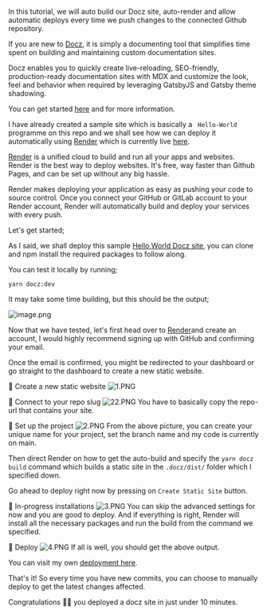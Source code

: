In this tutorial, we will auto build our Docz site, auto-render and allow automatic deploys every time we push changes to the connected Github repository.

If you are new to [Docz](https://www.docz.site/), it is simply a documenting tool that simplifies time spent on building and maintaining custom documentation sites.

Docz enables you to quickly create live-reloading, SEO-friendly, production-ready documentation sites with MDX and customize the look, feel and behavior when required by leveraging GatsbyJS and Gatsby theme shadowing.

You can get started [here](https://www.docz.site/docs/getting-started) and for more information.

I have already created a sample site which is basically a ``` Hello-World``` programme on this repo and we shall see how we can deploy it automatically using [Render](https://render.com/) which is currently live [here](https://doc-z.onrender.com).

[Render](https://render.com/) is a unified cloud to build and run all your apps and websites. Render is the best way to deploy websites. It's free, way faster than Github Pages, and can be set up without any big hassle.

Render makes deploying your application as easy as pushing your code to source control. Once you connect your GitHub or GitLab account to your Render account, Render will automatically build and deploy your services with every push.

Let's get started;

As I said, we shall deploy this sample [Hello World Docz site](https://github.com/Ronlin1/doc-z-render_deploy), you can clone and npm install the required packages to follow along.

You can test it locally by running;

```
yarn docz:dev
``` 
It may take some time building, but this should be the output;


![image.png](https://cdn.hashnode.com/res/hashnode/image/upload/v1650695719173/DvtR4d5td.png)

Now that we have tested, let's first head over to [Render](https://render.com/)and create an account, I would highly recommend signing up with GitHub and confirming your email.

Once the email is confirmed, you might be redirected to your dashboard or go straight to the dashboard to create a new static website.

🚀 Create a new static website 
![1.PNG](https://cdn.hashnode.com/res/hashnode/image/upload/v1650695541399/Lk8TXEcgm.PNG)

🚀 Connect to your repo slug
![22.PNG](https://cdn.hashnode.com/res/hashnode/image/upload/v1650695563201/x7e6I41gV.PNG)
You have to basically copy the repo-url that contains your site.

🚀 Set up the project
![2.PNG](https://cdn.hashnode.com/res/hashnode/image/upload/v1650695552618/ZCU95hXQy.PNG)
From the above picture, you can create your unique name for your project, set the branch name and my code is currently on main.

Then direct Render on how to get the auto-build and specify the ```yarn docz build``` command which builds a static site in the ```.docz/dist/``` folder which I specified down.

Go ahead to deploy right now by pressing on ```Create Static Site``` button.

🚀  In-progress installations
![3.PNG](https://cdn.hashnode.com/res/hashnode/image/upload/v1650695573358/4Q4XBoFlr.PNG)
You can skip the advanced settings for now and you are good to deploy. And if everything is right, Render will install all the necessary packages and run the build from the command we specified.

🚀  Deploy
![4.PNG](https://cdn.hashnode.com/res/hashnode/image/upload/v1650695585427/a62L9YpPa.PNG)
If all is well, you should get the above output.

You can visit my own [deployment here](https://doc-z.onrender.com). 

That's it! So every time you have new commits, you can choose to manually deploy to get the latest changes affected.

Congratulations 🌟✨ you deployed a docz site in just under 10 minutes.



